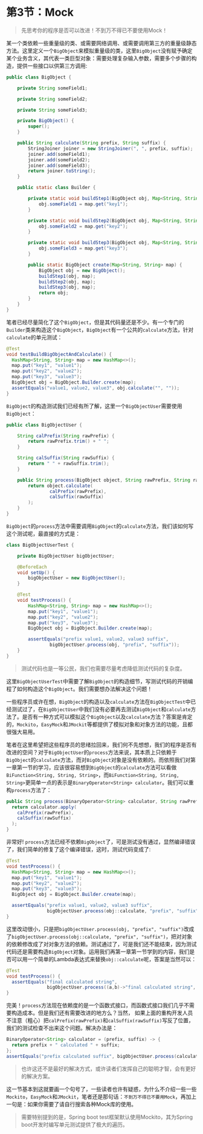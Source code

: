 # 第3节：Mock

> 先思考你的程序是否可以改进！不到万不得已不要使用Mock！

某一个类依赖一些重量级的类、或需要网络调用、或需要调用第三方的重量级静态方法。这里定义一个`BigObject`来模拟重量级的类，这里`BigObject`没有赋予确定某个业务含义，其代表一类巨型对象：需要处理复杂输入参数，需要多个步骤的构造，提供一些接口以供第三方调用:

```java
public class BigObject {

    private String someField1;

    private String someField2;

    private String someField3;

    private BigObject() {
        super();
    }

    public String calculate(String prefix, String suffix) {
        StringJoiner joiner = new StringJoiner(", ", prefix, suffix);
        joiner.add(someField1);
        joiner.add(someField2);
        joiner.add(someField3);
        return joiner.toString();
    }

    public static class Builder {

        private static void buildStep1(BigObject obj, Map<String, String> map) {
            obj.someField1 = map.get("key1");
        }

        private static void buildStep2(BigObject obj, Map<String, String> map) {
            obj.someField2 = map.get("key2");
        }

        private static void buildStep3(BigObject obj, Map<String, String> map) {
            obj.someField3 = map.get("key3");
        }

        public static BigObject create(Map<String, String> map) {
            BigObject obj = new BigObject();
            buildStep1(obj, map);
            buildStep2(obj, map);
            buildStep3(obj, map);
            return obj;
        }
    }
}
```

笔者已经尽量简化了这个`BigObject`，但是其代码量还是不少。有一个专门的`Builder`类来构造这个`BigObject`，`BigObject`有一个公共的`calculate`方法，针对`calculate`的单元测试：

```java
@Test
void testBuildBigObjectAndCalculate() {
  HashMap<String, String> map = new HashMap<>();
  map.put("key1", "value1");
  map.put("key2", "value2");
  map.put("key3", "value3");
  BigObject obj = BigObject.Builder.create(map);
  assertEquals("value1, value2, value3", obj.calculate("", ""));
}
```

`BigObject`的构造测试我们已经有所了解，这里一个`BigObjectUser`需要使用`BigObject`：

```java
public class BigObjectUser {

    String calPrefix(String rawPrefix) {
        return rawPrefix.trim() + " ";
    }

    String calSuffix(String rawSuffix) {
        return " " + rawSuffix.trim();
    }

    public String process(BigObject object, String rawPrefix, String rawSuffix) {
        return object.calculate(
                calPrefix(rawPrefix),
                calSuffix(rawSuffix)
        );
    }
}
```

`BigObject`的`process`方法中需要调用`BigObject`的`calculate`方法，我们该如何写这个测试呢，最直接的方式是：

```java
class BigObjectUserTest {

    private BigObjectUser bigObjectUser;

    @BeforeEach
    void setUp() {
        bigObjectUser = new BigObjectUser();
    }

    @Test
    void testProcess() {
        HashMap<String, String> map = new HashMap<>();
        map.put("key1", "value1");
        map.put("key2", "value2");
        map.put("key3", "value3");
        BigObject obj = BigObject.Builder.create(map);

        assertEquals("prefix value1, value2, value3 suffix",
                bigObjectUser.process(obj, "prefix", "suffix"));
    }
}
```

> 测试代码也是一等公民，我们也需要尽量考虑降低测试代码的复杂度。

这里`BigObjectUserTest`中需要了解`BigObject`的构造细节，写测试代码的开销编程了如何构造这个`BigObject`。我们需要想办法解决这个问题！

一些程序员或许在想，`BigObject`的构造以及`calculate`方法在`BigObjectTest`中已经测试过了，在`BigObjectUser`中我们没有必要再去测试`BigObject`和`calculate`方法了。是否有一种方式可以模拟这个`BigObject`以及`calculate`方法？答案是肯定的，`Mockito`，`EasyMock`和`JMockit`等都提供了模拟对象和对象方法的功能，且都很强大易用。

笔者在这里希望把这些程序员的思绪拉回来，我们何不先想想，我们的程序是否有改进的空间？对于`BigObjectUser`的`process`方法来说，其本质上只依赖于`BigObject`的`calculate`方法，而对`BigObject`对象是没有依赖的。而依照我们对第一章第一节的学习，应该很容易想到`BigObject`的`calculate`方法可以看做`BiFunction<String, String, String>`，而`BiFunction<String, String, String>`更简单一点的表示是`BinaryOperator<String> calculator`。我们可以重构`process`方法了：

```java
public String process(BinaryOperator<String> calculator, String rawPrefix, String rawSuffix) {
  return calculator.apply(
    calPrefix(rawPrefix),
    calSuffix(rawSuffix)
  );
}
```

非常好! `process`方法已经不依赖`BigObject`了，可是测试没有通过，显然编译错误了，我们简单的修复了这个编译错误，这时，测试代码变成了:

```java
@Test
void testProcess() {
  HashMap<String, String> map = new HashMap<>();
  map.put("key1", "value1");
  map.put("key2", "value2");
  map.put("key3", "value3");
  BigObject obj = BigObject.Builder.create(map);

  assertEquals("prefix value1, value2, value3 suffix",
               bigObjectUser.process(obj::calculate, "prefix", "suffix"));
}
```

这里改动很小，只是把`bigObjectUser.process(obj, "prefix", "suffix")`改成了`bigObjectUser.process(obj::calculate, "prefix", "suffix")`，把对对象的依赖修改成了对对象方法的依赖。测试通过了，可是我们还不能结束，因为测试代码还是需要构造`BigObject`对象。运用我们再第一章第一节学到的内容，我们是否可以用一个简单的Lambda表达式来替换`obj::calculate`呢，答案是当然可以：

```java
@Test
void testProcess() {
  assertEquals("final calculated string",
               bigObjectUser.process((a,b)->"final calculated string", "prefix", "suffix"));
}
```

完美！`process`方法现在依赖度的是一个函数式接口，而函数式接口我们几乎不需要构造成本。但是我们还有需要改进的地方么？当然， 如果上面的重构开发人员不注意（粗心）把`calPrefix(rawPrefix)`和`calSuffix(rawSuffix)`写反了位置，我们的测试检查不出来这个问题。解决办法是：

```java
BinaryOperator<String> calculator = (prefix, suffix) -> {
  return prefix + " calculated " + suffix;
};
assertEquals("prefix calculated suffix", bigObjectUser.process(calculator, "prefix", "suffix"));

```

> 也许这还不是最好的解决方式，或许读者们发挥自己的聪明才智，会有更好的解决方案。

这一节基本到这就要画一个句号了，一些读者也许有疑惑，为什么不介绍一些一些`Mockito`，`EasyMock`和`JMockit`，笔者还是那句话：`不到万不得已不要用Mock`，再加上一句是：如果你需要了请自行搜索各种Mock库的使用。

> 需要特别提到的是，Spring boot test框架默认使用Mockito，其为Spring boot开发时编写单元测试提供了极大的遍历。



